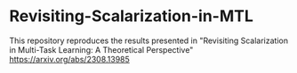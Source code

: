 # Revisiting-Scalarization-in-MTL
This repository reproduces the results presented in "Revisiting Scalarization in Multi-Task Learning: A Theoretical Perspective" https://arxiv.org/abs/2308.13985 
